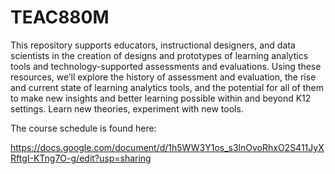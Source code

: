# TEAC880M

This repository supports educators, instructional designers, and data scientists in the creation of designs and prototypes of learning analytics tools and technology-supported assessments and evaluations. Using these resources, we’ll explore the history of assessment and evaluation, the rise and current state of learning analytics tools, and the potential for all of them to make new insights and better learning possible within and beyond K12 settings. Learn new theories, experiment with new tools.

The course schedule is found here: 

https://docs.google.com/document/d/1h5WW3Y1os_s3lnOvoRhxO2S411JyXRftgI-KTng7O-g/edit?usp=sharing 
